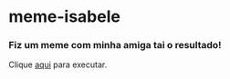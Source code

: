 # meme-isabele

<h3>Fiz um meme com minha amiga tai o resultado!</h3>
Clique <a href="https://jpoliveiradev.github.io/meme-isabele/index.html" target="_blank">aqui</a> para executar.
